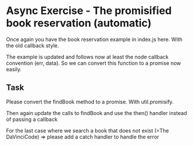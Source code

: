 # Async Exercise - The promisified book reservation (automatic)

Once again you have the book reservation example in index.js here. With the old callback style.

The example is updated and follows now at least the node callback convention (err, data). So we can convert this function to a promise now easily.

## Task

Please convert the findBook method to a promise. With util.promisify.

Then again update the calls to findBook and use the then() handler instead of passing a  callback

For the last case where we search a book that does not exist (=The DaVinciCode) => please add a catch handler to handle the error
